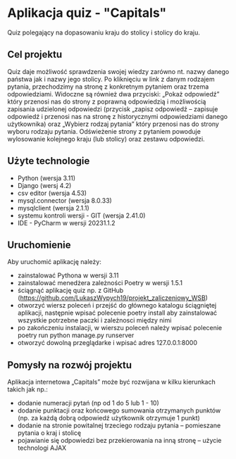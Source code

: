 #  Aplikacja quiz - "Capitals"
Quiz polegający na dopasowaniu kraju do stolicy i stolicy do kraju.

## Cel projektu
Quiz daje możliwość sprawdzenia swojej wiedzy zarówno nt. nazwy danego państwa jak i nazwy jego stolicy. 
Po kliknięciu w link z danym rodzajem pytania, przechodzimy na stronę z konkretnym pytaniem oraz trzema 
odpowiedziami. Widoczne są również dwa przyciski: „Pokaż odpowiedź” który przenosi nas do strony z poprawną
odpowiedzią i możliwością zapisania udzielonej odpowiedzi (przycisk „zapisz odpowiedź – zapisuje odpowiedź
i przenosi nas na stronę z historycznymi odpowiedziami danego użytkownika) oraz „Wybierz rodzaj pytania” 
który przenosi nas do strony wyboru rodzaju pytania. Odświeżenie strony z pytaniem powoduje wylosowanie 
kolejnego kraju (lub stolicy) oraz zestawu odpowiedzi. 

## Użyte technologie
- Python (wersja 3.11)
- Django (wersj 4.2)
- csv editor (wersja 4.53)
- mysql.connector (wersja 8.0.33)
- mysqlclient (wersja 2.1.1)
- systemu kontroli wersji - GIT (wersja 2.41.0)
- IDE - PyCharm w wersji 20231.1.2

## Uruchomienie
Aby uruchomić aplikację należy:
- zainstalować Pythona w wersji 3.11
- zainstalować menedżera zależności Poetry w wersji 1.5.1
- ściągnąć aplikację quiz np. z GitHub (https://github.com/LukaszWypych19/projekt_zaliczeniowy_WSB)
- otworzyć wiersz poleceń i przejść do głównego katalogu ściągniętej aplikacji, następnie wpisać polecenie poetry install aby zainstalować wszystkie potrzebne paczki i zależnosci między nimi
- po zakończeniu instalacji, w wierszu poleceń należy wpisać polecenie poetry run python manage.py runserver
- otworzyć dowolną przeglądarke i wpisać adres 127.0.0.1:8000

## Pomysły na rozwój projektu
Aplikacja internetowa „Capitals” może być rozwijana w kilku kierunkach takich jak np.:
-	dodanie numeracji pytań (np od 1 do 5 lub 1 - 10)
-	dodanie punktacji oraz końcowego sumowania otrzymanych punktów (np. za każdą dobrą odpowiedź użytkownik otrzymuje 1 punkt)
-	dodanie na stronie powitalnej trzeciego rodzaju pytania – pomieszane pytania o kraj i stolicę
-	pojawianie się odpowiedzi bez przekierowania na inną stronę – użycie technologi AJAX
